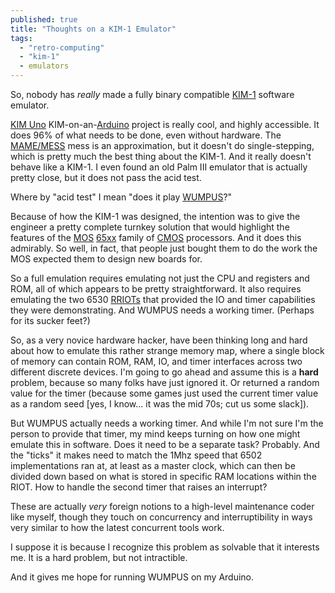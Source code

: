 ```yaml
---
published: true
title: "Thoughts on a KIM-1 Emulator"
tags: 
  - "retro-computing"
  - "kim-1"
  - emulators
---
```


So, nobody has _really_ made a fully binary compatible [KIM-1](http://www.oldcomputers.net/kim1.html) software emulator.

[KIM Uno](http://obsolescence.wix.com/obsolescence#!kim-uno-summary/c1uuh) KIM-on-an-[Arduino](http://arduino.cc) project is really cool, and highly accessible. It does 96% of what needs to be done, even without hardware. The [MAME/MESS](http://www.mess.org/) mess is an approximation, but it doesn't do single-stepping, which is pretty much the best thing about the KIM-1. And it really doesn't behave like a KIM-1. I even found an old Palm III emulator that is actually pretty close, but it does not pass the acid test.

Where by "acid test" I mean "does it play [WUMPUS](https://en.wikipedia.org/wiki/Hunt_the_Wumpus)?"

Because of how the KIM-1 was designed, the intention was to give the engineer a pretty complete turnkey solution that would highlight the features of the [MOS](https://en.wikipedia.org/wiki/MOS_Technology) [65xx](https://en.wikipedia.org/wiki/MOS_Technology_65xx) family of [CMOS](https://en.wikipedia.org/wiki/CMOS) processors. And it does this admirably. So well, in fact, that people just bought them to do the work the MOS expected them to design new boards for.

So a full emulation requires emulating not just the CPU and registers and ROM, all of which appears to be pretty straightforward. It also requires emulating the two 6530 [RRIOTs](https://en.wikipedia.org/wiki/MOS_Technology_RRIOT) that provided the IO and timer capabilities they were demonstrating. And WUMPUS needs a working timer. (Perhaps for its sucker feet?)

So, as a very novice hardware hacker, have been thinking long and hard about how to emulate this rather strange memory map, where a single block of memory can contain ROM, RAM, IO, and timer interfaces across two different discrete devices. I'm going to go ahead and assume this is a **hard** problem, because so many folks have just ignored it. Or returned a random value for the timer (because some games just used the current timer value as a random seed [yes, I know... it was the mid 70s; cut us some slack]).

But WUMPUS actually needs a working timer. And while I'm not sure I'm the person to provide that timer, my mind keeps turning on how one might emulate this in software. Does it need to be a separate task? Probably. And the "ticks" it makes need to match the 1Mhz speed that 6502 implementations ran at, at least as a master clock, which can then be divided down based on what is stored in specific RAM locations within the RIOT. How to handle the second timer that raises an interrupt?

These are actually _very_ foreign notions to a high-level maintenance coder like myself, though they touch on concurrency and interruptibility in ways very similar to how the latest concurrent tools work.

I suppose it is because I recognize this problem as solvable that it interests me. It is a hard problem, but not intractible.

And it gives me hope for running WUMPUS on my Arduino.
